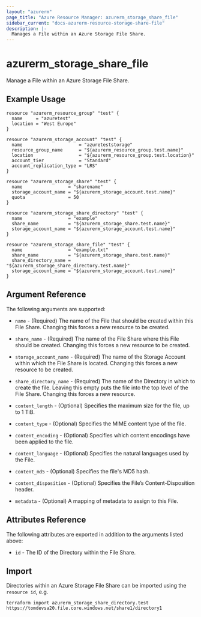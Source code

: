 ```yaml
---
layout: "azurerm"
page_title: "Azure Resource Manager: azurerm_storage_share_file"
sidebar_current: "docs-azurerm-resource-storage-share-file"
description: |-
  Manages a File within an Azure Storage File Share.
---
```


# azurerm_storage_share_file

Manage a File within an Azure Storage File Share.

## Example Usage

```hcl
resource "azurerm_resource_group" "test" {
  name     = "azuretest"
  location = "West Europe"
}

resource "azurerm_storage_account" "test" {
  name                     = "azureteststorage"
  resource_group_name      = "${azurerm_resource_group.test.name}"
  location                 = "${azurerm_resource_group.test.location}"
  account_tier             = "Standard"
  account_replication_type = "LRS"
}

resource "azurerm_storage_share" "test" {
  name                 = "sharename"
  storage_account_name = "${azurerm_storage_account.test.name}"
  quota                = 50
}

resource "azurerm_storage_share_directory" "test" {
  name                 = "example"
  share_name           = "${azurerm_storage_share.test.name}"
  storage_account_name = "${azurerm_storage_account.test.name}"
}

resource "azurerm_storage_share_file" "test" {
  name                 = "example.txt"
  share_name           = "${azurerm_storage_share.test.name}"
  share_directory_name = "${azurerm_storage_share_directory.test.name}"
  storage_account_name = "${azurerm_storage_account.test.name}"
}
```

## Argument Reference

The following arguments are supported:

* `name` - (Required) The name of the File that should be created within this File Share. Changing this forces a new resource to be created.

* `share_name` - (Required) The name of the File Share where this File should be created. Changing this forces a new resource to be created.

* `storage_account_name` - (Required) The name of the Storage Account within which the File Share is located. Changing this forces a new resource to be created.

* `share_directory_name` - (Required) The name of the Directory in which to create the file. Leaving this empty puts the file into the top level of the File Share. 
Changing this forces a new resource.

* `content_length` - (Optional) Specifies the maximum size for the file, up to 1 TiB.

* `content_type` - (Optional) Specifies the MIME content type of the file.

* `content_encoding` - (Optional) Specifies which content encodings have been applied to the file.

* `content_language` - (Optional) Specifies the natural languages used by the File.

* `content_md5` - (Optional) Specifies the file's MD5 hash.

* `content_disposition` - (Optional) Specifies the File’s Content-Disposition header.

* `metadata` - (Optional) A mapping of metadata to assign to this File.

## Attributes Reference

The following attributes are exported in addition to the arguments listed above:

* `id` - The ID of the Directory within the File Share.

## Import

Directories within an Azure Storage File Share can be imported using the `resource id`, e.g.

```shell
terraform import azurerm_storage_share_directory.test https://tomdevsa20.file.core.windows.net/share1/directory1
```
